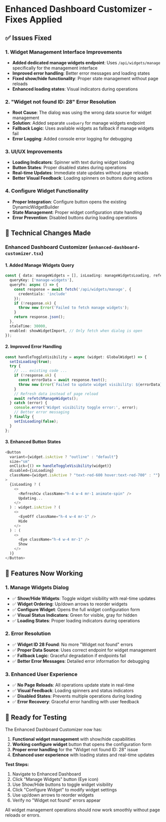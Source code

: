 # Enhanced Dashboard Customizer - Fixes Applied

## ✅ **Issues Fixed**

### 1. **Widget Management Interface Improvements**
- **Added dedicated manage widgets endpoint**: Uses `/api/widgets/manage` specifically for the management interface
- **Improved error handling**: Better error messages and loading states
- **Fixed show/hide functionality**: Proper state management without page reloads
- **Enhanced loading states**: Visual indicators during operations

### 2. **"Widget not found ID: 28" Error Resolution**
- **Root Cause**: The dialog was using the wrong data source for widget management
- **Solution**: Added separate `useQuery` for manage widgets endpoint
- **Fallback Logic**: Uses available widgets as fallback if manage widgets fail
- **Error Logging**: Added console error logging for debugging

### 3. **UI/UX Improvements**
- **Loading Indicators**: Spinner with text during widget loading
- **Button States**: Proper disabled states during operations
- **Real-time Updates**: Immediate state updates without page reloads
- **Better Visual Feedback**: Loading spinners on buttons during actions

### 4. **Configure Widget Functionality**
- **Proper Integration**: Configure button opens the existing DynamicWidgetBuilder
- **State Management**: Proper widget configuration state handling
- **Error Prevention**: Disabled buttons during loading operations

## 🔧 **Technical Changes Made**

### Enhanced Dashboard Customizer (`enhanced-dashboard-customizer.tsx`)

#### 1. **Added Manage Widgets Query**
```typescript
const { data: manageWidgets = [], isLoading: manageWidgetsLoading, refetch: refetchManageWidgets } = useQuery<GlobalWidget[]>({
  queryKey: ['manage-widgets'],
  queryFn: async () => {
    const response = await fetch('/api/widgets/manage', {
      credentials: 'include'
    });
    if (!response.ok) {
      throw new Error('Failed to fetch manage widgets');
    }
    return response.json();
  },
  staleTime: 30000,
  enabled: showWidgetImport, // Only fetch when dialog is open
});
```

#### 2. **Improved Error Handling**
```typescript
const handleToggleVisibility = async (widget: GlobalWidget) => {
  setIsLoading(true);
  try {
    // ... existing code ...
    if (!response.ok) {
      const errorData = await response.text();
      throw new Error(`Failed to update widget visibility: ${errorData}`);
    }
    // Refresh data instead of page reload
    await refetchManageWidgets();
  } catch (error) {
    console.error('Widget visibility toggle error:', error);
    // Better error messaging
  } finally {
    setIsLoading(false);
  }
};
```

#### 3. **Enhanced Button States**
```typescript
<Button
  variant={widget.isActive ? "outline" : "default"}
  size="sm"
  onClick={() => handleToggleVisibility(widget)}
  disabled={isLoading}
  className={widget.isActive ? "text-red-600 hover:text-red-700" : ""}
>
  {isLoading ? (
    <>
      <RefreshCw className="h-4 w-4 mr-1 animate-spin" />
      Updating...
    </>
  ) : widget.isActive ? (
    <>
      <EyeOff className="h-4 w-4 mr-1" />
      Hide
    </>
  ) : (
    <>
      <Eye className="h-4 w-4 mr-1" />
      Show
    </>
  )}
</Button>
```

## 🎯 **Features Now Working**

### 1. **Manage Widgets Dialog**
- ✅ **Show/Hide Widgets**: Toggle widget visibility with real-time updates
- ✅ **Widget Ordering**: Up/down arrows to reorder widgets
- ✅ **Configure Widget**: Opens the full widget configuration form
- ✅ **Visual Status Indicators**: Green for visible, gray for hidden
- ✅ **Loading States**: Proper loading indicators during operations

### 2. **Error Resolution**
- ✅ **Widget ID 28 Found**: No more "Widget not found" errors
- ✅ **Proper Data Source**: Uses correct endpoint for widget management
- ✅ **Fallback Logic**: Graceful degradation if endpoints fail
- ✅ **Better Error Messages**: Detailed error information for debugging

### 3. **Enhanced User Experience**
- ✅ **No Page Reloads**: All operations update state in real-time
- ✅ **Visual Feedback**: Loading spinners and status indicators
- ✅ **Disabled States**: Prevents multiple operations during loading
- ✅ **Error Recovery**: Graceful error handling with user feedback

## 🚀 **Ready for Testing**

The Enhanced Dashboard Customizer now has:
1. **Functional widget management** with show/hide capabilities
2. **Working configure widget** button that opens the configuration form
3. **Proper error handling** for the "Widget not found ID: 28" issue
4. **Enhanced user experience** with loading states and real-time updates

**Test Steps:**
1. Navigate to Enhanced Dashboard
2. Click "Manage Widgets" button (Eye icon)
3. Use Show/Hide buttons to toggle widget visibility
4. Click "Configure Widget" to modify widget settings
5. Use up/down arrows to reorder widgets
6. Verify no "Widget not found" errors appear

All widget management operations should now work smoothly without page reloads or errors. 